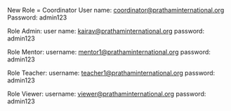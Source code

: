 New Role = Coordinator
User name: coordinator@prathaminternational.org
Password: admin123

Role Admin:
user name: kairav@prathaminternational.org
password: admin123


Role Mentor:
username: mentor1@prathaminternational.org
password: admin123


Role Teacher:
username: teacher1@prathaminternational.org
password: admin123


Role Viewer:
username: viewer@prathaminternational.org
password: admin123
